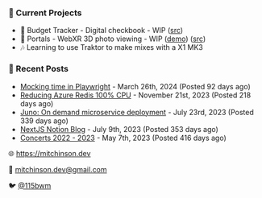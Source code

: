 ### 📌 Current Projects
- 💸 Budget Tracker - Digital checkbook - WIP ([src](https://github.com/bmitchinson/budget-entry))
- 📸 Portals - WebXR 3D photo viewing - WIP ([demo](https://portals.mitchinson.dev/)) ([src](https://github.com/bmitchinson/vr-jpg-viewer-webxr))
- 🎶 Learning to use Traktor to make mixes with a X1 MK3

### 📝 Recent Posts

- [Mocking time in Playwright](https://blog.mitchinson.dev/playwright-mock-time) - March 26th, 2024 (Posted 92 days ago)
- [Reducing Azure Redis 100% CPU](https://blog.mitchinson.dev/redis-cpu) - November 21st, 2023 (Posted 218 days ago)
- [Juno: On demand microservice deployment](https://blog.mitchinson.dev/juno) - July 23rd, 2023 (Posted 339 days ago)
- [NextJS Notion Blog](https://blog.mitchinson.dev/blog-2023) - July 9th, 2023 (Posted 353 days ago)
- [Concerts 2022 - 2023](https://blog.mitchinson.dev/concerts-2023) - May 7th, 2023 (Posted 416 days ago)

🌐 https://mitchinson.dev

💌 mitchinson.dev@gmail.com

🐦 [@115bwm](https://twitter.com/115bwm)